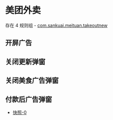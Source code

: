 # 美团外卖

存在 4 规则组 - [com.sankuai.meituan.takeoutnew](/src/apps/com.sankuai.meituan.takeoutnew.ts)

## 开屏广告

## 关闭更新弹窗

## 关闭美食广告弹窗

## 付款后广告弹窗

- [快照-0](https://i.gkd.li/import/import/13175526)
